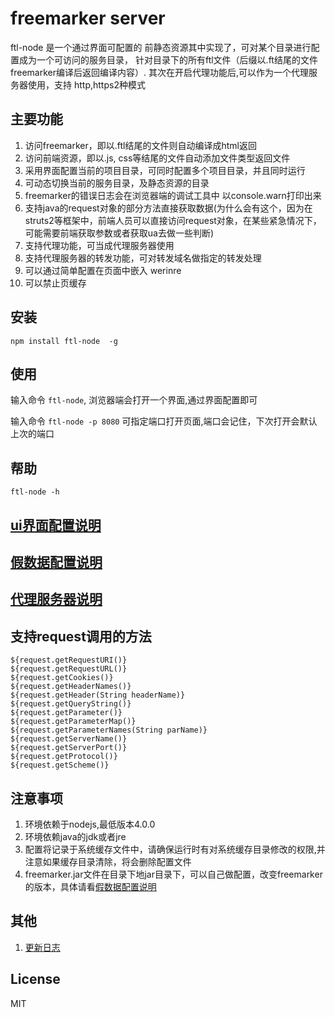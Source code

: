 freemarker server
========================

ftl-node 是一个通过界面可配置的 前静态资源其中实现了，可对某个目录进行配置成为一个可访问的服务目录，
针对目录下的所有ftl文件（后缀以.ft结尾的文件freemarker编译后返回编译内容）.
其次在开启代理功能后,可以作为一个代理服务器使用，支持 http,https2种模式

## 主要功能
1. 访问freemarker，即以.ftl结尾的文件则自动编译成html返回
2. 访问前端资源，即以.js, css等结尾的文件自动添加文件类型返回文件
3. 采用界面配置当前的项目目录，可同时配置多个项目目录，并且同时运行
4. 可动态切换当前的服务目录，及静态资源的目录
5. freemarker的错误日志会在浏览器端的调试工具中 以console.warn打印出来
6. 支持java的request对象的部分方法直接获取数据(为什么会有这个，因为在struts2等框架中，前端人员可以直接访问request对象，在某些紧急情况下，可能需要前端获取参数或者获取ua去做一些判断)
7. 支持代理功能，可当成代理服务器使用
8. 支持代理服务器的转发功能，可对转发域名做指定的转发处理
9. 可以通过简单配置在页面中嵌入 werinre
10. 可以禁止页缓存

## 安装
```
npm install ftl-node  -g 
```
## 使用

输入命令 `ftl-node`, 浏览器端会打开一个界面,通过界面配置即可

输入命令 `ftl-node -p 8080` 可指定端口打开页面,端口会记住，下次打开会默认上次的端口

## 帮助
`ftl-node -h`

## [ui界面配置说明](static/help.md)

## [假数据配置说明](static/mock.md)

## [代理服务器说明](static/proxy.md)

## 支持request调用的方法
```
${request.getRequestURI()}
${request.getRequestURL()}
${request.getCookies()}
${request.getHeaderNames()}
${request.getHeader(String headerName)}
${request.getQueryString()}
${request.getParameter()}
${request.getParameterMap()}
${request.getParameterNames(String parName)}
${request.getServerName()}
${request.getServerPort()}
${request.getProtocol()}
${request.getScheme()}
```

## 注意事项
1. 环境依赖于nodejs,最低版本4.0.0
2. 环境依赖java的jdk或者jre
3. 配置将记录于系统缓存文件中，请确保运行时有对系统缓存目录修改的权限,并注意如果缓存目录清除，将会删除配置文件
4. freemarker.jar文件在目录下地jar目录下，可以自己做配置，改变freemarker的版本，具体请看[假数据配置说明](static/mock.md)

## 其他
1. [更新日志](./updateInfo.md)

## License
MIT
